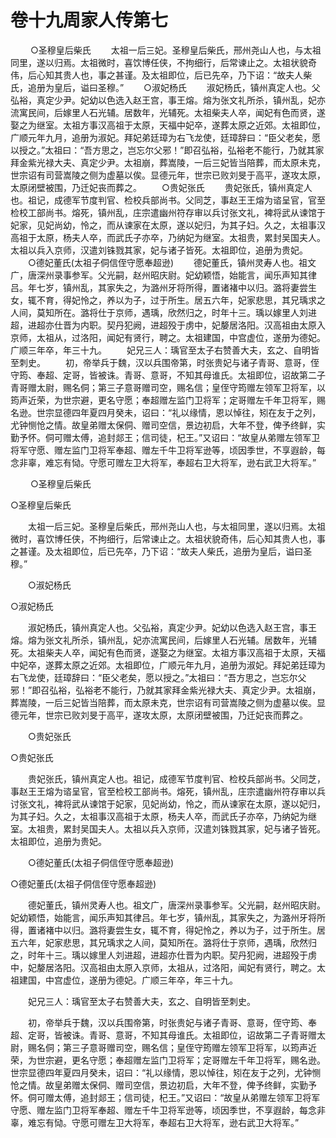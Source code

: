 # 卷十九周家人传第七

 　　○圣穆皇后柴氏 　　太祖一后三妃。圣穆皇后柴氏，邢州尧山人也，与太祖同里，遂以归焉。太祖微时，喜饮博任侠，不拘细行，后常谏止之。太祖状貌奇伟，后心知其贵人也，事之甚谨。及太祖即位，后已先卒，乃下诏：“故夫人柴氏，追册为皇后，谥曰圣穆。” 　　○淑妃杨氏 　　淑妃杨氏，镇州真定人也。父弘裕，真定少尹。妃幼以色选入赵王宫，事王熔。熔为张文礼所杀，镇州乱，妃亦流寓民间，后嫁里人石光辅。居数年，光辅死。太祖柴夫人卒，闻妃有色而贤，遂娶之为继室。太祖方事汉高祖于太原，天福中妃卒，遂葬太原之近郊。太祖即位，广顺元年九月，追册为淑妃。拜妃弟廷璋为右飞龙使，廷璋辞曰：“臣父老矣，愿以授之。”太祖曰：“吾方思之，岂忘尔父邪！”即召弘裕，弘裕老不能行，乃就其家拜金紫光禄大夫、真定少尹。太祖崩，葬嵩陵，一后三妃皆当陪葬，而太原未克，世宗诏有司营嵩陵之侧为虚墓以俟。显德元年，世宗已败刘旻于高平，遂攻太原，太原闭壁被围，乃迁妃丧而葬之。 　　○贵妃张氏 　　贵妃张氏，镇州真定人也。祖记，成德军节度判官、检校兵部尚书。父同芝，事赵王王熔为谘呈官，官至检校工部尚书。熔死，镇州乱，庄宗遣幽州符存审以兵讨张文礼，裨将武从谏馆于妃家，见妃尚幼，怜之，而从谏家在太原，遂以妃归，为其子妇。久之，太祖事汉高祖于太原，杨夫人卒，而武氏子亦卒，乃纳妃为继室。太祖贵，累封吴国夫人。太祖以兵入京师，汉遣刘铢戮其家，妃与诸子皆死。太祖即位，追册为贵妃。 　　○德妃董氏(太祖子侗信侄守愿奉超逊) 　　德妃董氏，镇州灵寿人也。祖文广，唐深州录事参军。父光嗣，赵州昭庆尉。妃幼颖悟，始能言，闻乐声知其律吕。年七岁，镇州乱，其家失之，为潞州牙将所得，置诸褚中以归。潞将妻尝生女，辄不育，得妃怜之，养以为子，过于所生。居五六年，妃家悲思，其兄瑀求之人间，莫知所在。潞将仕于京师，遇瑀，欣然归之，时年十三。瑀以嫁里人刘进超，进超亦仕晋为内职。契丹犯阙，进超殁于虏中，妃嫠居洛阳。汉高祖由太原入京师，太祖从，过洛阳，闻妃有贤行，聘之。太祖建国，中宫虚位，遂册为德妃。广顺三年卒，年三十九。 　　妃兄三人：瑀官至太子右赞善大夫，玄之、自明皆至刺史。 　　初，帝举兵于魏，汉以兵围帝第，时张贵妃与诸子青哥、意哥，侄守筠、奉超、定哥，皆被诛。青哥、意哥，不知其母谁氏。太祖即位，诏故第二子青哥赠太尉，赐名侗；第三子意哥赠司空，赐名信；皇侄守筠赠左领军卫将军，以筠声近荣，为世宗避，更名守愿；奉超赠左监门卫将军；定哥赠左千年卫将军，赐名逊。世宗显德四年夏四月癸未，诏曰：“礼以缘情，恩以悼往，矧在友于之列，尤钟恻怆之情。故皇弟赠太保侗、赠司空信，景边初启，大年不登，俾予终鲜，实勤予怀。侗可赠太傅，追封郯王；信司徒，杞王。”又诏曰：“故皇从弟赠左领军卫将军守愿、赠左监门卫将军奉超、赠左千牛卫将军逊等，顷因季世，不享遐龄，每念非辜，难忘有恸。守愿可赠左卫大将军，奉超右卫大将军，逊右武卫大将军。”

 　　○圣穆皇后柴氏

○圣穆皇后柴氏

　　太祖一后三妃。圣穆皇后柴氏，邢州尧山人也，与太祖同里，遂以归焉。太祖微时，喜饮博任侠，不拘细行，后常谏止之。太祖状貌奇伟，后心知其贵人也，事之甚谨。及太祖即位，后已先卒，乃下诏：“故夫人柴氏，追册为皇后，谥曰圣穆。”

　　○淑妃杨氏

○淑妃杨氏

　　淑妃杨氏，镇州真定人也。父弘裕，真定少尹。妃幼以色选入赵王宫，事王熔。熔为张文礼所杀，镇州乱，妃亦流寓民间，后嫁里人石光辅。居数年，光辅死。太祖柴夫人卒，闻妃有色而贤，遂娶之为继室。太祖方事汉高祖于太原，天福中妃卒，遂葬太原之近郊。太祖即位，广顺元年九月，追册为淑妃。拜妃弟廷璋为右飞龙使，廷璋辞曰：“臣父老矣，愿以授之。”太祖曰：“吾方思之，岂忘尔父邪！”即召弘裕，弘裕老不能行，乃就其家拜金紫光禄大夫、真定少尹。太祖崩，葬嵩陵，一后三妃皆当陪葬，而太原未克，世宗诏有司营嵩陵之侧为虚墓以俟。显德元年，世宗已败刘旻于高平，遂攻太原，太原闭壁被围，乃迁妃丧而葬之。

　　○贵妃张氏

○贵妃张氏

　　贵妃张氏，镇州真定人也。祖记，成德军节度判官、检校兵部尚书。父同芝，事赵王王熔为谘呈官，官至检校工部尚书。熔死，镇州乱，庄宗遣幽州符存审以兵讨张文礼，裨将武从谏馆于妃家，见妃尚幼，怜之，而从谏家在太原，遂以妃归，为其子妇。久之，太祖事汉高祖于太原，杨夫人卒，而武氏子亦卒，乃纳妃为继室。太祖贵，累封吴国夫人。太祖以兵入京师，汉遣刘铢戮其家，妃与诸子皆死。太祖即位，追册为贵妃。

　　○德妃董氏(太祖子侗信侄守愿奉超逊)

○德妃董氏(太祖子侗信侄守愿奉超逊)

　　德妃董氏，镇州灵寿人也。祖文广，唐深州录事参军。父光嗣，赵州昭庆尉。妃幼颖悟，始能言，闻乐声知其律吕。年七岁，镇州乱，其家失之，为潞州牙将所得，置诸褚中以归。潞将妻尝生女，辄不育，得妃怜之，养以为子，过于所生。居五六年，妃家悲思，其兄瑀求之人间，莫知所在。潞将仕于京师，遇瑀，欣然归之，时年十三。瑀以嫁里人刘进超，进超亦仕晋为内职。契丹犯阙，进超殁于虏中，妃嫠居洛阳。汉高祖由太原入京师，太祖从，过洛阳，闻妃有贤行，聘之。太祖建国，中宫虚位，遂册为德妃。广顺三年卒，年三十九。

　　妃兄三人：瑀官至太子右赞善大夫，玄之、自明皆至刺史。

　　初，帝举兵于魏，汉以兵围帝第，时张贵妃与诸子青哥、意哥，侄守筠、奉超、定哥，皆被诛。青哥、意哥，不知其母谁氏。太祖即位，诏故第二子青哥赠太尉，赐名侗；第三子意哥赠司空，赐名信；皇侄守筠赠左领军卫将军，以筠声近荣，为世宗避，更名守愿；奉超赠左监门卫将军；定哥赠左千年卫将军，赐名逊。世宗显德四年夏四月癸未，诏曰：“礼以缘情，恩以悼往，矧在友于之列，尤钟恻怆之情。故皇弟赠太保侗、赠司空信，景边初启，大年不登，俾予终鲜，实勤予怀。侗可赠太傅，追封郯王；信司徒，杞王。”又诏曰：“故皇从弟赠左领军卫将军守愿、赠左监门卫将军奉超、赠左千牛卫将军逊等，顷因季世，不享遐龄，每念非辜，难忘有恸。守愿可赠左卫大将军，奉超右卫大将军，逊右武卫大将军。”